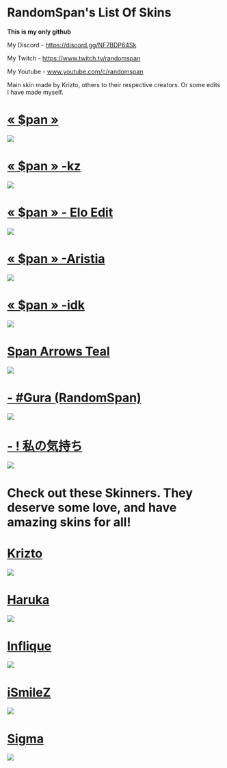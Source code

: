 # RandomSpan's List Of Skins
**This is my only github**

My Discord - https://discord.gg/NF7BDP64Sk

My Twitch - https://www.twitch.tv/randomspan

My Youtube - www.youtube.com/c/randomspan 

Main skin made by Krizto, others to their respective creators. Or some edits I have made myself. 

# [« $pan »](https://www.reddit.com/r/OsuSkins/comments/pa7437/pan_169_std_only_fully_animated/)
![](https://cdn.discordapp.com/attachments/780410261239627807/914254661685481492/pan_Gameplay.png)

# [« $pan » -kz](https://www.reddit.com/r/OsuSkins/comments/pa7437/pan_169_std_only_fully_animated/)
![](https://cdn.discordapp.com/attachments/780410261239627807/914254697899118642/pan_-kz_Gameplay.png)

# [« $pan » - Elo Edit](https://drive.google.com/drive/u/1/folders/1vDGL_OhKfyZKJ4vDmcqbxEOmN4SfeSjm)
![](https://cdn.discordapp.com/attachments/780410261239627807/914314154884612116/screenshot097.png)

# [« $pan » -Aristia](https://drive.google.com/drive/u/1/folders/1vDGL_OhKfyZKJ4vDmcqbxEOmN4SfeSjm)
![](https://cdn.discordapp.com/attachments/780410261239627807/914256979789234196/screenshot084.png)

# [« $pan » -idk](https://drive.google.com/file/d/1hm1KOyQomNyV6MEOpl_sV90vKnT8TkOe/view)
![](https://cdn.discordapp.com/attachments/780410261239627807/914259288296390666/screenshot086.png)

# [Span Arrows Teal](https://drive.google.com/drive/u/1/folders/1vDGL_OhKfyZKJ4vDmcqbxEOmN4SfeSjm)
![](https://cdn.discordapp.com/attachments/780410261239627807/914283015658668092/Mania_Skin.png)

# [-      #Gura (RandomSpan)](https://www.dropbox.com/s/g9o2ij593a0zwc6/-%20%20%20%20%20%20%23Gura%20%28RandomSpan%29.osk?dl=0)
![](https://cdn.discordapp.com/attachments/780410261239627807/914285269266608179/Gura_Gameplay.png)

# [- ! 私の気持ち](https://drive.google.com/file/d/1g-Qx8xvNDyK73AjTrTkKtxCNQN1N0HJr/view)
![](https://cdn.discordapp.com/attachments/780410261239627807/914263168254107678/GamePlay.png)


# Check out these Skinners. They deserve some love, and have amazing skins for all!
# [Krizto](https://twitter.com/Krizto__)
![](https://cdn.discordapp.com/attachments/780410261239627807/914302045832491048/screenshot089.png)
# [Haruka](https://twitter.com/hrkpsd)
![](https://cdn.discordapp.com/attachments/780410261239627807/914304719625801748/screenshot092.png)
# [Inflique](https://twitter.com/inflique)
![](https://cdn.discordapp.com/attachments/780410261239627807/914306120217145364/screenshot093.png)
# [iSmileZ](https://twitter.com/PedroEscobqr)
![](https://cdn.discordapp.com/attachments/780410261239627807/914307459269664798/screenshot094.png)
# [Sigma](https://twitter.com/bakasigma)
![](https://cdn.discordapp.com/attachments/780410261239627807/914310074627928105/Sigma.png)
